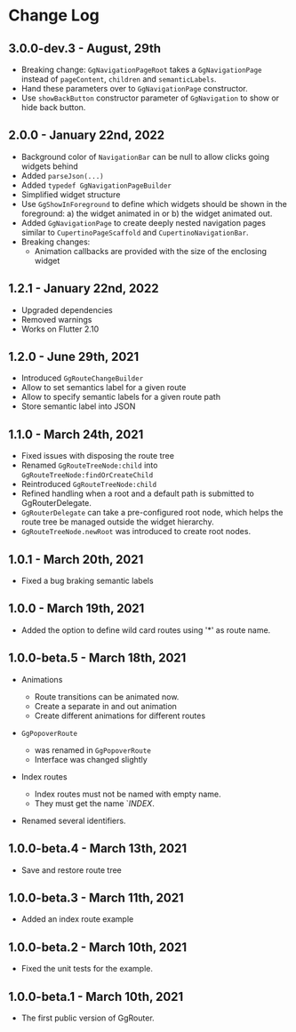 # Change Log

## 3.0.0-dev.3 - August, 29th

* Breaking change: `GgNavigationPageRoot` takes a `GgNavigationPage` instead of `pageContent`, `children` and `semanticLabels`.
* Hand these parameters over to `GgNavigationPage` constructor.
* Use `showBackButton` constructor parameter of `GgNavigation` to show or hide back button.

## 2.0.0 - January 22nd, 2022

* Background color of `NavigationBar` can be null to allow clicks going widgets behind
* Added `parseJson(...)`
* Added `typedef GgNavigationPageBuilder`
* Simplified widget structure
* Use  `GgShowInForeground` to define which widgets should be shown in the
  foreground: a) the widget animated in or b) the widget animated out.
* Added `GgNavigationPage` to create deeply nested navigation pages similar
  to `CupertinoPageScaffold` and `CupertinoNavigationBar`.
* Breaking changes:
  * Animation callbacks are provided with the size of the enclosing widget

## 1.2.1 - January 22nd, 2022

* Upgraded dependencies
* Removed warnings
* Works on Flutter 2.10

## 1.2.0 - June 29th, 2021

* Introduced `GgRouteChangeBuilder`
* Allow to set semantics label for a given route
* Allow to specify semantic labels for a given route path
* Store semantic label into JSON

## 1.1.0 - March 24th, 2021

* Fixed issues with disposing the route tree
* Renamed `GgRouteTreeNode:child` into `GgRouteTreeNode:findOrCreateChild`
* Reintroduced `GgRouteTreeNode:child`
* Refined handling when a root and a default path is submitted to
  GgRouterDelegate.
* `GgRouterDelegate` can take a pre-configured root node, which helps the route
  tree be managed outside the widget hierarchy.
* `GgRouteTreeNode.newRoot` was introduced to create root nodes.

## 1.0.1 - March 20th, 2021

* Fixed a bug braking semantic labels

## 1.0.0 - March 19th, 2021

* Added the option to define wild card routes using '*' as route name.

## 1.0.0-beta.5 - March 18th, 2021

* Animations
  * Route transitions can be animated now.
  * Create a separate in and out animation
  * Create different animations for different routes

* `GgPopoverRoute`
  * was renamed in `GgPopoverRoute`
  * Interface was changed slightly

* Index routes
  * Index routes must not be named with empty name.
  * They must get the name `_INDEX_.

* Renamed several identifiers.

## 1.0.0-beta.4 - March 13th, 2021

* Save and restore route tree

## 1.0.0-beta.3 - March 11th, 2021

* Added an index route example

## 1.0.0-beta.2 - March 10th, 2021

* Fixed the unit tests for the example.

## 1.0.0-beta.1 - March 10th, 2021

* The first public version of GgRouter.
